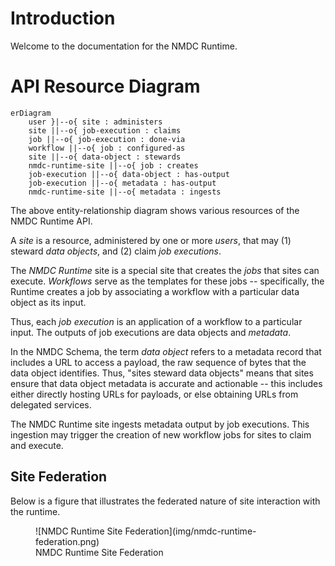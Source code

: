 # Introduction

Welcome to the documentation for the NMDC Runtime.

# API Resource Diagram

```mermaid
erDiagram
    user }|--o{ site : administers
    site ||--o{ job-execution : claims
    job ||--o{ job-execution : done-via
    workflow ||--o{ job : configured-as
    site ||--o{ data-object : stewards
    nmdc-runtime-site ||--o{ job : creates
    job-execution ||--o{ data-object : has-output
    job-execution ||--o{ metadata : has-output
    nmdc-runtime-site ||--o{ metadata : ingests
```

<!-- Can relate to prov:Entity, prov:Activity, and prov:Agent -->

The above entity-relationship diagram shows various resources of the NMDC Runtime API.

A *site* is a resource, administered by one or more *users*, that may (1) steward *data objects*,
and (2) claim *job executions*.

The *NMDC Runtime* site is a special site that creates the *jobs* that sites can execute.
*Workflows* serve as the templates for these jobs -- specifically, the Runtime creates a job by
associating a workflow with a particular data object as its input.

Thus, each *job execution* is an application of a workflow to a particular input. The outputs of job
executions are data objects and *metadata*.

In the NMDC Schema, the term *data object* refers to a metadata record that includes a URL to access
a payload, the raw sequence of bytes that the data object identifies. Thus, "sites steward data
objects" means that sites ensure that data object metadata is accurate and actionable -- this
includes either directly hosting URLs for payloads, or else obtaining URLs from delegated services.

The NMDC Runtime site ingests metadata output by job executions. This ingestion may trigger the
creation of new workflow jobs for sites to claim and execute.

## Site Federation

Below is a figure that illustrates the federated nature of site interaction with the runtime.

<figure markdown>
  ![NMDC Runtime Site Federation](img/nmdc-runtime-federation.png)
  <figcaption>NMDC Runtime Site Federation</figcaption>
</figure>
